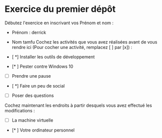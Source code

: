 # Exercice du premier dépôt

 Débutez l'exercice en inscrivant vos Prénom et nom :

 - Prénom : derrick

 - Nom tamfu
 Cochez les activités que vous avez réalisées avant de vous rendre ici (Pour cocher une activité, remplacez [ ] par [x]) :

 - [ *] Installer les outils de développement
 - [* ] Pester contre Windows 10
 - [ ] Prendre une pause
 - [ *] Faire un peu de social
 - [ ] Poser des questions

 Cochez maintenant les endroits à partir desquels vous avez effectué les modifications :

 - [ ] La machine virtuelle
 - [* ] Votre ordinateur personnel
